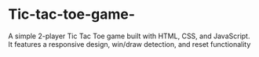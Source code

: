 # Tic-tac-toe-game-
A simple 2-player Tic Tac Toe game built with HTML, CSS, and JavaScript. It features a responsive design, win/draw detection, and reset functionality
